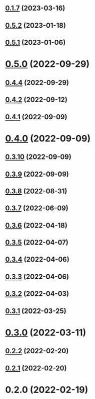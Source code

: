 ## [0.1.7](https://github.com/ligaopeng123-npm/hooks/compare/v0.5.2...v0.1.7) (2023-03-16)



## [0.5.2](https://github.com/ligaopeng123-npm/hooks/compare/v0.5.1...v0.5.2) (2023-01-18)



## [0.5.1](https://github.com/ligaopeng123-npm/hooks/compare/v0.5.0...v0.5.1) (2023-01-06)



# [0.5.0](https://github.com/ligaopeng123-npm/hooks/compare/v0.4.4...v0.5.0) (2022-09-29)



## [0.4.4](https://github.com/ligaopeng123-npm/hooks/compare/v0.4.2...v0.4.4) (2022-09-29)



## [0.4.2](https://github.com/ligaopeng123-npm/hooks/compare/v0.4.1...v0.4.2) (2022-09-12)



## [0.4.1](https://github.com/ligaopeng123-npm/hooks/compare/v0.4.0...v0.4.1) (2022-09-09)



# [0.4.0](https://github.com/ligaopeng123-npm/hooks/compare/v0.3.10...v0.4.0) (2022-09-09)



## [0.3.10](https://github.com/ligaopeng123-npm/hooks/compare/v0.3.9...v0.3.10) (2022-09-09)



## [0.3.9](https://github.com/ligaopeng123-npm/hooks/compare/v0.3.8...v0.3.9) (2022-09-09)



## [0.3.8](https://github.com/ligaopeng123-npm/hooks/compare/v0.3.7...v0.3.8) (2022-08-31)



## [0.3.7](https://github.com/ligaopeng123-npm/hooks/compare/v0.3.6...v0.3.7) (2022-06-09)



## [0.3.6](https://github.com/ligaopeng123-npm/hooks/compare/v0.3.5...v0.3.6) (2022-04-18)



## [0.3.5](https://github.com/ligaopeng123-npm/hooks/compare/v0.3.4...v0.3.5) (2022-04-07)



## [0.3.4](https://github.com/ligaopeng123-npm/hooks/compare/v0.3.3...v0.3.4) (2022-04-06)



## [0.3.3](https://github.com/ligaopeng123-npm/hooks/compare/v0.3.2...v0.3.3) (2022-04-06)



## [0.3.2](https://github.com/ligaopeng123-npm/hooks/compare/v0.3.1...v0.3.2) (2022-04-03)



## [0.3.1](https://github.com/ligaopeng123-npm/hooks/compare/v0.3.0...v0.3.1) (2022-03-25)



# [0.3.0](https://github.com/ligaopeng123-npm/hooks/compare/v0.2.2...v0.3.0) (2022-03-11)



## [0.2.2](https://github.com/ligaopeng123-npm/hooks/compare/v0.2.1...v0.2.2) (2022-02-20)



## [0.2.1](https://github.com/ligaopeng123-npm/hooks/compare/v0.2.0...v0.2.1) (2022-02-20)



# 0.2.0 (2022-02-19)



